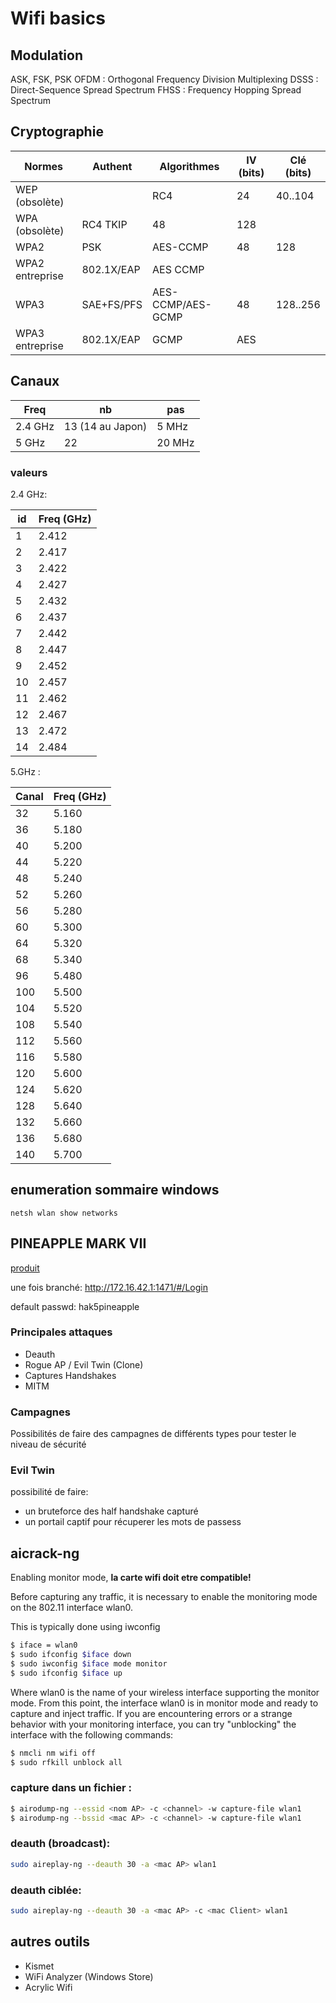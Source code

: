 # Wifi basics

## Modulation

ASK, FSK, PSK
OFDM : Orthogonal Frequency Division Multiplexing
DSSS : Direct-Sequence Spread Spectrum
FHSS : Frequency Hopping Spread Spectrum

## Cryptographie

| Normes | Authent | Algorithmes | IV (bits) | Clé (bits) |
|-------|------|-------------|--|--|
| WEP (obsolète) || RC4 | 24 | 40..104 |
| WPA  (obsolète)| RC4 TKIP | 48 | 128 |
| WPA2 | PSK | AES-CCMP | 48 | 128 |
| WPA2 entreprise | 802.1X/EAP | AES CCMP |||
| WPA3 | SAE+FS/PFS | AES-CCMP/AES-GCMP | 48 | 128..256 |
| WPA3 entreprise | 802.1X/EAP | GCMP | AES |||

## Canaux

| Freq | nb | pas |
|------|--------------|-----|
| 2.4 GHz | 13 (14 au Japon) | 5 MHz |
| 5 GHz | 22 | 20 MHz |

### valeurs

2.4 GHz:

| id | Freq (GHz) |
|----|------|
| 1 | 2.412 |
| 2 | 2.417 |
| 3 | 2.422 |
| 4 | 2.427 |
| 5 | 2.432 |
| 6 | 2.437 |
| 7 | 2.442 |
| 8 | 2.447 |
| 9 | 2.452 |
| 10 | 2.457 |
| 11 | 2.462 |
| 12 | 2.467 |
| 13 | 2.472 |
| 14 | 2.484 |

5.GHz :

| Canal | Freq (GHz) |
|-------|-----------------|
| 32    | 5.160           | 
| 36    | 5.180           | 
| 40    | 5.200           | 
| 44    | 5.220           | 
| 48    | 5.240           | 
| 52    | 5.260           | 
| 56    | 5.280           | 
| 60    | 5.300           | 
| 64    | 5.320           | 
| 68    | 5.340           |
| 96    | 5.480           |
|100    | 5.500           | 
|104    | 5.520           | 
|108    | 5.540           | 
|112    | 5.560           | 
|116    | 5.580           | 
|120    | 5.600           | 
|124    | 5.620           | 
|128    | 5.640           | 
|132    | 5.660           | 
|136    | 5.680           | 
|140    | 5.700           | 


## enumeration sommaire windows

```Batch
netsh wlan show networks
```

## PINEAPPLE MARK VII

[produit](https://shop.hak5.org/products/wifi-pineapple)

une fois branché: http://172.16.42.1:1471/#/Login

default passwd: hak5pineapple

### Principales attaques

* Deauth
* Rogue AP / Evil Twin (Clone)
* Captures Handshakes
* MITM

### Campagnes

Possibilités de faire des campagnes de différents types pour tester le niveau de sécurité

### Evil Twin

possibilité de faire:

* un bruteforce des half handshake capturé
* un portail captif pour récuperer les mots de passess


## aicrack-ng

Enabling monitor mode, **la carte wifi doit etre compatible!**

Before capturing any traffic, it is necessary to enable the monitoring mode on the 802.11 interface wlan0.

This is typically done using iwconfig

```sh
$ iface = wlan0
$ sudo ifconfig $iface down
$ sudo iwconfig $iface mode monitor
$ sudo ifconfig $iface up
```

Where wlan0 is the name of your wireless interface supporting the monitor mode. From this point,
the interface wlan0 is in monitor mode and ready to capture and inject traffic.
If you are encountering errors or a strange behavior with your monitoring interface, you can try
"unblocking" the interface with the following commands:

```sh
$ nmcli nm wifi off
$ sudo rfkill unblock all
```

### capture dans un fichier :

```sh
$ airodump-ng --essid <nom AP> -c <channel> -w capture-file wlan1
$ airodump-ng --bssid <mac AP> -c <channel> -w capture-file wlan1
```

### deauth (broadcast):

```sh
sudo aireplay-ng --deauth 30 -a <mac AP> wlan1
```

### deauth ciblée:

```sh
sudo aireplay-ng --deauth 30 -a <mac AP> -c <mac Client> wlan1
```

## autres outils

* Kismet
* WiFi Analyzer (Windows Store)
* Acrylic Wifi